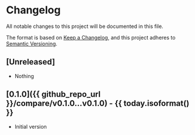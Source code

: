 # Changelog
All notable changes to this project will be documented in this file.

The format is based on [Keep a Changelog](https://keepachangelog.com/en/1.0.0/),
and this project adheres to [Semantic Versioning](https://semver.org/spec/v2.0.0.html).

## [Unreleased]

- Nothing

## [0.1.0]({{ github_repo_url }}/compare/v0.1.0...v0.1.0) - {{ today.isoformat() }}

- Initial version
